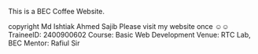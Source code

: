 This is a BEC Coffee Website.

copyright
Md Ishtiak Ahmed Sajib
Please visit my website once ☺️☺️
TraineeID: 2400900602
Course: Basic Web Development
Venue: RTC Lab, BEC
Mentor: Rafiul Sir 
